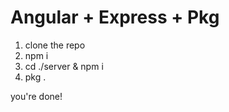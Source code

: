 # Angular + Express + Pkg

1. clone the repo
2. npm i
3. cd ./server & npm i
4. pkg .

you're done!
